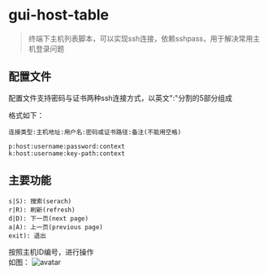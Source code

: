 # gui-host-table
> 终端下主机列表脚本，可以实现ssh连接，依赖sshpass，用于解决常用主机登录问题

## 配置文件
配置文件支持密码与证书两种ssh连接方式，以英文":"分割的5部分组成    

格式如下：  
```
连接类型:主机地址:用户名:密码或证书路径:备注(不能用空格)

p:host:username:password:context
k:host:username:key-path:context
```
## 主要功能
```
s|S): 搜索(serach)    
r|R): 刷新(refresh)    
d|D): 下一页(next page)     
a|A): 上一页(previous page)     
exit): 退出    
```
按照主机ID编号，进行操作   
如图：
![avatar](./1569750903.png)
